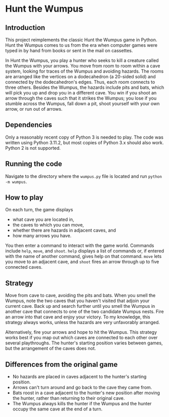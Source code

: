 # Hunt the Wumpus

## Introduction

This project reimplements the classic Hunt the Wumpus game in Python.  Hunt the Wumpus comes to us from the era when computer games were typed in by hand from books or sent in the mail on cassettes.

In Hunt the Wumpus, you play a hunter who seeks to kill a creature called the Wumpus with your arrows.  You move from room to room within a cave system, looking for traces of the Wumpus and avoiding hazards.  The rooms are arranged like the vertices on a dodecahedron (a 20-sided solid) and connected by the dodecahedron's edges.  Thus, each room connects to three others.  Besides the Wumpus, the hazards include pits and bats, which will pick you up and drop you in a different cave.  You win if you shoot an arrow through the caves such that it strikes the Wumpus; you lose if you stumble across the Wumpus, fall down a pit, shoot yourself with your own arrow, or run out of arrows. 

## Dependencies

Only a reasonably recent copy of Python 3 is needed to play.  The code was written using Python 3.11.2, but most copies of Python 3.x should also work.  Python 2 is not supported.

## Running the code

Navigate to the directory where the `wumpus.py` file is located and run `python -m wumpus`.

## How to play

On each turn, the game displays
* what cave you are located in,
* the caves to which you can move,
* whether there are hazards in adjacent caves, and
* how many arrows you have.

You then enter a command to interact with the game world.  Commands include `help`, `move`, and `shoot`.  `help` displays a list of commands or, if entered with the name of another command, gives help on that command.  `move` lets you move to an adjacent cave, and `shoot` fires an arrow through up to five connected caves.

## Strategy

Move from cave to cave, avoiding the pits and bats.  When you smell the Wumpus, note the two caves that you haven't visited that adjoin your current cave.  Back up and search further until you smell the Wumpus in another cave that connects to one of the two candidate Wumpus nests.  Fire an arrow into that cave and enjoy your victory.  To my knowledge, this strategy always works, unless the hazards are very unfavorably arranged.

Alternatively, fire your arrows and hope to hit the Wumpus.  This strategy works best if you map out which caves are connected to each other over several playthroughs.  The hunter's starting position varies between games, but the arrangement of the caves does not. 

## Differences from the original game

* No hazards are placed in caves adjacent to the hunter's starting position.
* Arrows can't turn around and go back to the cave they came from.
* Bats roost in a cave adjacent to the hunter's new position after moving the hunter, rather than returning to their original cave. 
* The Wumpus always kills the hunter if the Wumpus and the hunter occupy the same cave at the end of a turn. 
